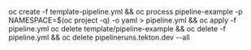 oc create -f template-pipeline.yml && oc process pipeline-example -p NAMESPACE=$(oc project -q) -o yaml > pipeline.yml && oc apply -f pipeline.yml
oc delete template/pipeline-example && oc delete -f pipeline.yml && oc delete pipelineruns.tekton.dev --all
